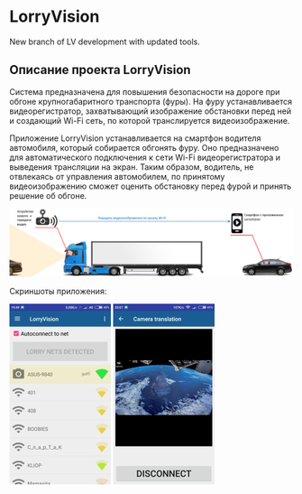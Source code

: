 ﻿# LorryVision 
New branch of LV development with updated tools.

## Описание проекта LorryVision
Система предназначена для повышения безопасности на дороге при обгоне крупногабаритного транспорта (фуры).
На фуру устанавливается видеорегистратор, захватывающий изображение обстановки перед ней и создающий Wi-Fi
сеть, по которой транслируется видеоизображение.

Приложение LorryVision устанавливается на смартфон водителя автомобиля, который собирается обгонять фуру. Оно предназначено
для автоматического подключения к сети Wi-Fi видеорегистратора и выведения трансляции на экран. Таким образом, водитель,
не отвлекаясь от управления автомобилем, по принятому видеоизображению сможет оценить обстановку перед фурой
и принять решение об обгоне.

![alt text](pics/schema.png)

Скриншоты приложения:

![alt text](pics/net.jpg)
![alt text](pics/cam.jpg)
